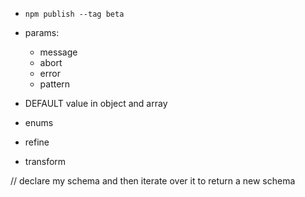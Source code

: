 - `npm publish --tag beta`

- params:

  - message
  - abort
  - error
  - pattern

- DEFAULT value in object and array
- enums
- refine
- transform

// declare my schema and then iterate over it to return a new schema

